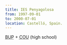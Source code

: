 ```yaml
---
title: IES Penyagolosa
from: 1997-09-01
to: 2000-07-01
location: Castelló, Spain.
---
```

<abbr title='Bachillerato Unificado Polivalente'>BUP</abbr> +
<abbr title='Curso de Orientación Universitaria'>COU</abbr> (high school)
